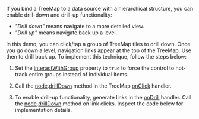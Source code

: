 If you bind a TreeMap to a data source with a hierarchical structure, you can enable drill-down and drill-up functionality:  

- *"Drill down"* means navigate to a more detailed view. 
- *"Drill up"* means navigate back up a level.

In this demo, you can  click/tap a group of TreeMap tiles to drill down. Once you go down a level, navigation links appear at the top of the TreeMap. Use then to drill back up. To implement this technique, follow the steps below:

1. Set the [interactWithGroup](/Documentation/ApiReference/UI_Components/dxTreeMap/Configuration/#interactWithGroup) property to `true` to force the control to hot-track entire groups instead of individual items.

2. Call the [node](/Documentation/ApiReference/UI_Components/dxTreeMap/Node/).[drillDown](/Documentation/ApiReference/UI_Components/dxTreeMap/Node/Methods/#drillDown) method in the TreeMap [onClick](/Documentation/ApiReference/UI_Components/dxTreeMap/Configuration/#onClick) handler.

3. To enable drill-up functionality, generate links in the [onDrill](/Documentation/ApiReference/UI_Components/dxTreeMap/Configuration/#onDrill) handler. Call the [node](/Documentation/ApiReference/UI_Components/dxTreeMap/Node/).[drillDown](/Documentation/ApiReference/UI_Components/dxTreeMap/Node/Methods/#drillDown) method on link clicks. Inspect the code below for implementation details.